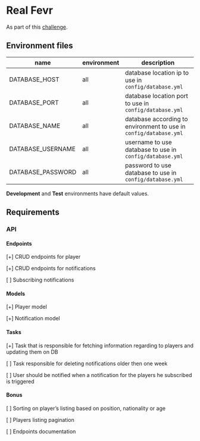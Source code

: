 # Real Fevr

As part of this [challenge](https://realfevr.github.io/challenge/).

## Environment files

| name              | environment | description                                                       |
| ----------------- | ----------- | ----------------------------------------------------------------- |
| DATABASE_HOST     | all         | database location ip to use in `config/database.yml`              |
| DATABASE_PORT     | all         | database location port to use in `config/database.yml`            |
| DATABASE_NAME     | all         | database according to environment to use in `config/database.yml` |
| DATABASE_USERNAME | all         | username to use database to use in `config/database.yml`          |
| DATABASE_PASSWORD | all         | password to use database to use in `config/database.yml`          |

**Development** and **Test** environments have default values.

## Requirements

### API

#### Endpoints

[+] CRUD endpoints for player

[+] CRUD endpoints for notifications

[ ] Subscribing notifications

#### Models

[+] Player model

[+] Notification model

#### Tasks

[+] Task that is responsible for fetching information regarding to players and updating them on DB

[ ] Task responsible for deleting notifications older then one week

[ ] User should be notified when a notification for the players he subscribed is triggered

#### Bonus

[ ] Sorting on player’s listing based on position, nationality or age

[ ] Players listing pagination

[ ] Endpoints documentation
